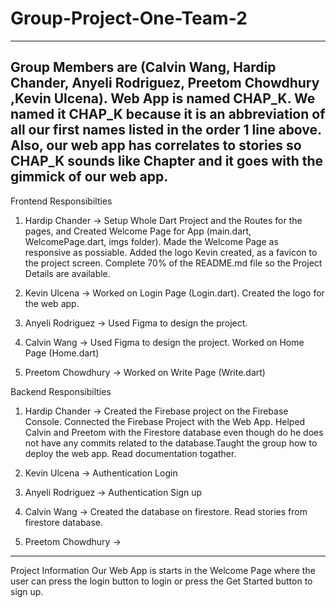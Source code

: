 # Group-Project-One-Team-2
-------------------------------------------------------------------------------------------------------------------
Group Members are (Calvin Wang, Hardip Chander, Anyeli Rodriguez, Preetom Chowdhury ,Kevin Ulcena).
Web App is named CHAP_K.
We named it CHAP_K because it is an abbreviation of all our first names listed in the order 1 line above. 
Also, our web app has correlates to stories so CHAP_K sounds like Chapter and it goes with the gimmick of our web app.
-------------------------------------------------------------------------------------------------------------------

Frontend Responsibilties
1) Hardip Chander -> Setup Whole Dart Project and the Routes for the pages, and Created Welcome Page for App (main.dart, WelcomePage.dart, imgs folder). 
Made the Welcome Page as responsive as possiable. Added the logo Kevin created, as a favicon to the project screen. 
Complete 70% of the README.md file so the Project Details are available. 

2) Kevin Ulcena -> Worked on Login Page (Login.dart). Created the logo for the web app.

3) Anyeli Rodriguez -> Used Figma to design the project.

4) Calvin Wang -> Used Figma to design the project. Worked on Home Page (Home.dart) 

5) Preetom Chowdhury -> Worked on Write Page (Write.dart) 

Backend Responsibilties
1) Hardip Chander -> Created the Firebase project on the Firebase Console. Connected the Firebase Project with the Web App. Helped Calvin and Preetom 
with the Firestore database even though do he does not have any commits related to the database.Taught the group how to deploy the web app. Read documentation togather.

2) Kevin Ulcena -> Authentication Login 

3) Anyeli Rodriguez -> Authentication Sign up

4) Calvin Wang -> Created the database on firestore. Read stories from firestore database.

5) Preetom Chowdhury -> 

-------------------------------------------------------------------------------------------------------------------

Project Information
Our Web App is starts in the Welcome Page where the user can press the login button to login or press the Get Started button to sign up.
